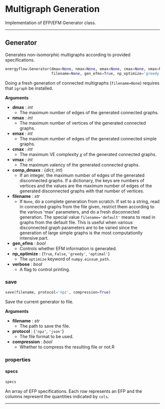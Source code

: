 # Multigraph Generation

Implementation of EFP/EFM Generator class.

----

## Generator

Generates non-isomorphic multigraphs according to provided specifications.

```python
energyflow.Generator(dmax=None, nmax=None, emax=None, cmax=None, vmax=None, comp_dmaxs=None,
                     filename=None, gen_efms=True, np_optimize='greedy', verbose=False)
```

Doing a fresh generation of connected multigraphs (`filename=None`)
requires that `igraph` be installed.

**Arguments**

- **dmax** : _int_
    - The maximum number of edges of the generated connected graphs.
- **nmax** : _int_
    - The maximum number of vertices of the generated connected graphs.
- **emax** : _int_
    - The maximum number of edges of the generated connected simple
    graphs.
- **cmax** : _int_
    - The maximum VE complexity $\chi$ of the generated connected
    graphs.
- **vmax** : _int_
    - The maximum valency of the generated connected graphs.
- **comp_dmaxs** : {_dict_, _int_}
    - If an integer, the maximum number of edges of the generated
    disconnected graphs. If a dictionary, the keys are numbers of
    vertices and the values are the maximum number of edges of the
    generated disconnected graphs with that number of vertices.
- **filename** : _str_
    - If `None`, do a complete generation from scratch. If set to a
    string, read in connected graphs from the file given, restrict them
    according to the various 'max' parameters, and do a fresh
    disconnected generation. The special value `filename='default'`
    means to read in graphs from the default file. This is useful when
    various disconnected graph parameters are to be varied since the
    generation of large simple graphs is the most computationlly
    intensive part.
- **gen_efms** : _bool_
    - Controls whether EFM information is generated.
- **np_optimize** : {`True`, `False`, `'greedy'`, `'optimal'`}
    - The `optimize` keyword of `numpy.einsum_path`.
- **verbose** : _bool_
    - A flag to control printing.

### save

```python
save(filename, protocol='npz', compression=True)
```

Save the current generator to file.

**Arguments**

- **filename** : _str_
    - The path to save the file.
- **protocol** : {`'npz'`, `'json'`}
    - The file format to be used.
- **compression** : _bool_
    - Whether to compress the resulting file or not.R

### properties

#### specs

```python
specs
```

An array of EFP specifications. Each row represents an EFP
and the columns represent the quantities indicated by `cols`.


----
